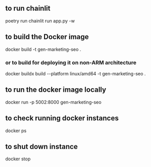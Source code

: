 ## to run chainlit

poetry run chainlit run app.py -w

## to build the Docker image

docker build -t gen-marketing-seo .

### or to build for deploying it on non-ARM architecture

docker buildx build --platform linux/amd64 -t gen-marketing-seo .

## to run the docker image locally

docker run -p 5002:8000 gen-marketing-seo

## to check running docker instances
docker ps

## to shut down instance 
docker stop <container-id>